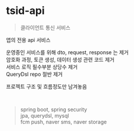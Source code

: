 # tsid-api
> 클라이언트 통신 서비스

앱의 전용 api 서비스 <br>

운영중인 서비스를 위해 dto, request, response 는 제거 <br>
암호화 과정, 토큰 생성, 데이터 생성 관련 코드 제거 <br>
서비스 로직 필수부분 상당수 제거 <br> 
QueryDsl repo 절반 제거 <br>

프로젝트 구조 및 흐름정도만 남겨놓음

<br>


> spring boot, spring security <br>
> jpa, querydsl, mysql<br>
> fcm push, naver sms, naver storage <br>